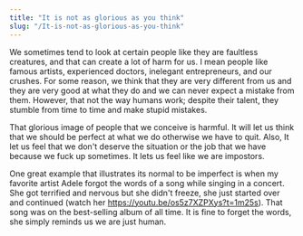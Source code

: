 ```yaml
---
title: "It is not as glorious as you think"
slug: "/It-is-not-as-glorious-as-you-think"
---
```


We sometimes tend to look at certain people like they are faultless creatures, and that can create a lot of harm for us. I mean people like famous artists, experienced doctors, inelegant entrepreneurs, and our crushes. For some reason, we think that they are very different from us and they are very good at what they do and we can never expect a mistake from them. However, that not the way humans work; despite their talent, they stumble from time to time and make stupid mistakes.

That glorious image of people that we conceive is harmful. It will let us think that we should be perfect at what we do otherwise we have to quit. Also, It let us feel that we don't deserve the situation or the job that we have because we fuck up sometimes. It lets us feel like we are impostors.

One great example that illustrates its normal to be imperfect is when my favorite artist Adele forgot the words of a song while singing in a concert. She got terrified and nervous but she didn't freeze, she just started over and continued (watch her https://youtu.be/os5z7XZPXys?t=1m25s). That song was on the best-selling album of all time. It is fine to forget the words, she simply reminds us we are just human.
